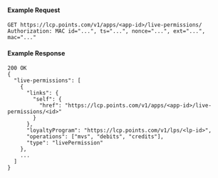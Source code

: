 #### Example Request

    GET https://lcp.points.com/v1/apps/<app-id>/live-permissions/
    Authorization: MAC id="...", ts="...", nonce="...", ext="...", mac="..."

#### Example Response

    200 OK
    {
      "live-permissions": [
        {
          "links": {
            "self": {
              "href": "https://lcp.points.com/v1/apps/<app-id>/live-permissions/<id>"
            }
          },
          "loyaltyProgram": "https://lcp.points.com/v1/lps/<lp-id>",
          "operations": ["mvs", "debits", "credits"],
          "type": "livePermission"
        },
        ...
      ]
    }


